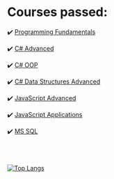 
<h1>Courses passed:</h1>
<div>
  
:heavy_check_mark: <a href="https://softuni.bg/certificates/details/96296/73faf4fd">Programming Fundamentals</a>
  
:heavy_check_mark: <a href="https://softuni.bg/certificates/details/98089/ec575c54">C# Advanced</a>

:heavy_check_mark: <a href="https://softuni.bg/certificates/details/104223/80fa66e2">C# OOP</a>

:heavy_check_mark: <a href="https://softuni.bg/certificates/details/113786/7aa2f246">C# Data Structures Advanced</a>

:heavy_check_mark: <a href="https://softuni.bg/certificates/details/108137/01ff68d4">JavaScript Advanced</a>

:heavy_check_mark: <a href="https://softuni.bg/certificates/details/110248/36d9fe72">JavaScript Applications</a> 

:heavy_check_mark: <a href="https://softuni.bg/certificates/details/114091/10b7fbd6">MS SQL</a>
  
</div>
<br></br>

[![Top Langs](https://github-readme-stats.vercel.app/api/top-langs/?username=VenziVi&layout=compact)](https://github.com/VenziVi/github-readme-stats)


